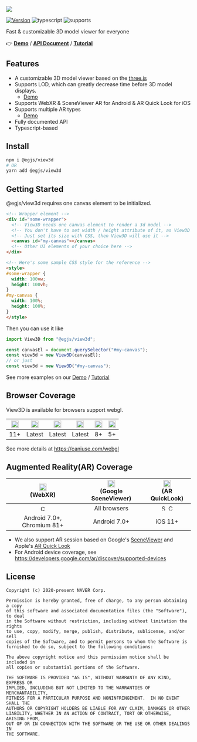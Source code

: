<img src="https://naver.github.io/egjs-view3d/image/view3d.png" />

[![Version](https://img.shields.io/npm/v/@egjs/view3d?color=A8C256&label=&style=flat-square&logo=npm)](https://www.npmjs.com/package/@egjs/view3d) ![typescript](https://img.shields.io/static/v1.svg?label=&message=TypeScript&color=294E80&style=flat-square&logo=typescript) ![supports](https://img.shields.io/static/v1.svg?label=&message=%F0%9F%93%B1%F0%9F%92%BB%F0%9F%96%A5%EF%B8%8F&color=DDD&style=flat-square)

Fast & customizable 3D model viewer for everyone

👉 **[Demo](https://naver.github.io/egjs-view3d)** / **[API Document](https://naver.github.io/egjs-view3d/docs)** / **[Tutorial](https://naver.github.io/egjs-view3d/docs/tutorial-Adding%20Controls.html)**

## Features
- A customizable 3D model viewer based on the [three.js](https://github.com/mrdoob/three.js/)
- Supports LOD, which can greatly decrease time before 3D model displays.
  - [Demo](https://naver.github.io/egjs-view3d#features-lod)
- Supports WebXR & SceneViewer AR for Android & AR Quick Look for iOS
- Supports multiple AR types
  - [Demo](https://naver.github.io/egjs-view3d#features-ar)
- Fully documented API
- Typescript-based

## Install

```sh
npm i @egjs/view3d
# OR
yarn add @egjs/view3d
```

## Getting Started
@egjs/view3d requires one canvas element to be initialized.

```html
<!-- Wrapper element -->
<div id="some-wrapper">
  <!-- View3D needs one canvas element to render a 3d model -->
  <!-- You don't have to set width / height attribute of it, as View3D will manage that for you. -->
  <!-- Just set its size with CSS, then View3D will use it -->
  <canvas id="my-canvas"></canvas>
  <!-- Other UI elements of your choice here -->
</div>

<!-- Here's some sample CSS style for the reference -->
<style>
#some-wrapper {
  width: 100vw;
  height: 100vh;
}
#my-canvas {
  width: 100%;
  height: 100%;
}
</style>
```

Then you can use it like

```js
import View3D from "@egjs/view3d";

const canvasEl = document.querySelector("#my-canvas");
const view3d = new View3D(canvasEl);
// or just
const view3d = new View3D("#my-canvas");
```

See more examples on our [Demo](https://naver.github.io/egjs-view3d) / [Tutorial](https://naver.github.io/egjs-view3d/docs/tutorial-Adding%20Controls.html)

## Browser Coverage
View3D is available for browsers support webgl.

|<img width="20" src="https://simpleicons.org/icons/internetexplorer.svg" alt="IE" />|<img width="20" src="https://simpleicons.org/icons/googlechrome.svg" alt="Chrome" />|<img width="20" src="https://simpleicons.org/icons/firefoxbrowser.svg" alt="Firefox" />|<img width="20" src="https://simpleicons.org/icons/safari.svg" alt="Safari" />|<img width="20" src="https://simpleicons.org/icons/apple.svg" alt="iOS" />|<img width="20" src="https://simpleicons.org/icons/android.svg" alt="Android">|
|:---:|:---:|:---:|:---:|:---:|:---:|
|11+|Latest|Latest|Latest|8+|5+|

See more details at https://caniuse.com/webgl

## Augmented Reality(AR) Coverage
<img width="20" src="https://simpleicons.org/icons/android.svg" alt="Android"><br/>(WebXR)|<img width="20" src="https://simpleicons.org/icons/android.svg" alt="Android"><br/>(Google SceneViewer)|<img width="20" src="https://simpleicons.org/icons/apple.svg" alt="iOS" /><br/>(AR QuickLook)|
|:---:|:---:|:---:|
|<img width="15" src="https://simpleicons.org/icons/googlechrome.svg" alt="Chrome" />|All browsers|<img width="15" src="https://simpleicons.org/icons/safari.svg" alt="Safari" /> <img width="15" src="https://simpleicons.org/icons/googlechrome.svg" alt="Chrome" />|
|Android 7.0+, Chromium 81+|Android 7.0+|iOS 11+|
- We also support AR session based on Google's [SceneViewer](https://developers.google.com/ar/develop/java/scene-viewer) and Apple's [AR Quick Look](https://developer.apple.com/augmented-reality/quick-look/)
- For Android device coverage, see https://developers.google.com/ar/discover/supported-devices

## License
```
Copyright (c) 2020-present NAVER Corp.

Permission is hereby granted, free of charge, to any person obtaining a copy
of this software and associated documentation files (the "Software"), to deal
in the Software without restriction, including without limitation the rights
to use, copy, modify, merge, publish, distribute, sublicense, and/or sell
copies of the Software, and to permit persons to whom the Software is
furnished to do so, subject to the following conditions:

The above copyright notice and this permission notice shall be included in
all copies or substantial portions of the Software.

THE SOFTWARE IS PROVIDED "AS IS", WITHOUT WARRANTY OF ANY KIND, EXPRESS OR
IMPLIED, INCLUDING BUT NOT LIMITED TO THE WARRANTIES OF MERCHANTABILITY,
FITNESS FOR A PARTICULAR PURPOSE AND NONINFRINGEMENT.  IN NO EVENT SHALL THE
AUTHORS OR COPYRIGHT HOLDERS BE LIABLE FOR ANY CLAIM, DAMAGES OR OTHER
LIABILITY, WHETHER IN AN ACTION OF CONTRACT, TORT OR OTHERWISE, ARISING FROM,
OUT OF OR IN CONNECTION WITH THE SOFTWARE OR THE USE OR OTHER DEALINGS IN
THE SOFTWARE.
```

